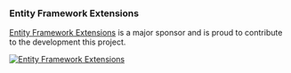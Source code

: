 ### Entity Framework Extensions

[Entity Framework Extensions](https://entityframework-extensions.net/?utm_source=simoncropp&utm_medium=Verify.ParametersHashing) is a major sponsor and is proud to contribute to the development this project.

[![Entity Framework Extensions](https://raw.githubusercontent.com/VerifyTests/Verify.ParametersHashin/refs/heads/main/docs/zzz.png)](https://entityframework-extensions.net/?utm_source=simoncropp&utm_medium=Verify.ParametersHashing)